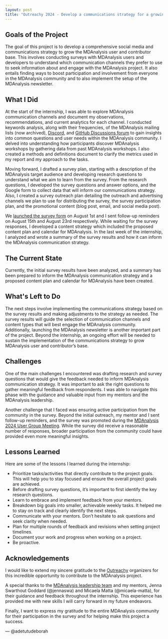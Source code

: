 ```yaml
---
layout: post
title: "Outreachy 2024 - Develop a communications strategy for a growing MDAnalysis user and contributor base"
---
```


## Goals of the Project

The goal of this project is to develop a comprehensive social media and communications strategy to grow the MDAnalysis user and contributor base. This involves conducting surveys with MDAnalysis users and developers to understand which communication channels they prefer to use to seek information about and engage with the MDAnalysis project. It also entails finding ways to boost participation and involvement from everyone in the MDAnalysis community and to also implement the setup of the MDAnalysis newsletter.

## What I Did

At the start of the internship, I was able to explore MDAnalysis communication channels and document my observations, recommendations, and current analytics for each channel. I conducted keywords analysis, along with their frequencies, of the MDAnalysis mailing lists (now archived), [Discord](https://discord.com/channels/807348386012987462/), and [GitHub Discussions forum](https://github.com/MDAnalysis/mdanalysis/discussions) to gain insights into common questions and user needs within the MDAnalysis community. I delved into understanding how participants discover MDAnalysis workshops by gathering data from past MDAnalysis workshops. I also created a methods and definitions document to clarify the metrics used in my report and my approach to the tasks.

Moving forward, I drafted a survey plan, starting with a description of the MDAnalysis target audience and developing research questions to understand what we aim to learn from the survey. From the research questions, I developed the survey questions and answer options, and the Google form to collect data that will inform our communications strategy. Also, I created a survey outreach plan detailing the outreach and advertising channels we plan to use for distributing the survey, the survey participation plan, and the promotional content (blog post, email, and social media post).

We [launched the survey form](https://www.mdanalysis.org/2024/07/31/survey-announcement/) on August 1st and I sent follow-up reminders on August 15th and August 23rd respectively. While waiting for the survey responses, I developed a content strategy which included the proposed content plan and calendar for MDAnalysis. In the last week of the internship, I analyzed and wrote a summary of the survey results and how it can inform the MDAnalysis communication strategy.

## The Current State

Currently, the initial survey results have been analyzed, and a summary has been prepared to inform the MDAnalysis communication strategy and a proposed content plan and calendar for MDAnalysis have been created.

## What's Left to Do

The next steps involve implementing the communications strategy based on the survey results and making adjustments to the strategy as needed. The survey results will guide the selection of communication channels and content types that will best engage the MDAnalysis community. Additionally, launching the MDAnalysis newsletter is another important part of the project. Beyond the internship, an ongoing effort will be needed to sustain the implementation of the communications strategy to grow MDAnalysis user and contributor’s base.

## Challenges

One of the main challenges I encountered was drafting research and survey questions that would give the feedback needed to inform MDAnalysis communication strategy. It was important to ask the right questions to gather meaningful feedback from respondents. I was able to navigate this phase with the guidance and valuable input from my mentors and the MDAnalysis leadership.

Another challenge that I faced was ensuring active participation from the community in the survey. Beyond the initial outreach, my mentor and I sent follow-up reminders, and the survey was promoted during the [MDAnalysis 2024 User Group Meeting](https://www.mdanalysis.org/pages/ugm2024/). While the survey did receive a reasonable number of responses, broader participation from the community could have provided even more meaningful insights.

## Lessons Learned

Here are some of the lessons I learned during the internship:
- Prioritize tasks/activities that directly contribute to the project goals. This will help you to stay focused and ensure the overall project goals are achieved.
- Before drafting survey questions, it’s important to first identify the key research questions.
- Learn to embrace and implement feedback from your mentors.
- Breakdown big goals into smaller, achievable weekly tasks. It helped me to stay on track and clearly identify the next steps.
- Communicate with your mentors. Don’t hesitate to ask questions and seek clarity when needed.
- Plan for multiple rounds of feedback and revisions when setting project timelines.
- Document your work and progress when working on a project.
- Be proactive.

## Acknowledgements

I would like to extend my sincere gratitude to the [Outreachy](https://www.outreachy.org/) organizers for this incredible opportunity to contribute to the MDAnalysis project.

A special thanks to the [MDAnalysis leadership team](https://www.mdanalysis.org/about/#mdanalysis-core-developers) and my mentors, Jenna Swarthout Goddard (@jennaswa) and Micaela Matta (@micaela-matta), for their guidance and feedback throughout the internship. This experience has provided me with new skills I will carry forward in my future endeavors.

Finally, I want to express my gratitude to the entire MDAnalysis community for their participation in the survey and for helping make this project a success.

— @adetutudeborah 
